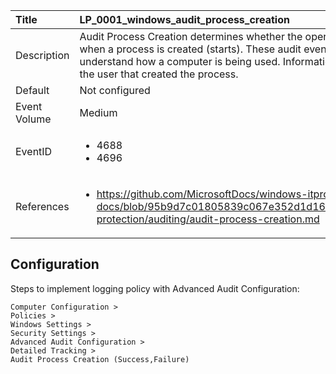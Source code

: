 | Title          | LP_0001_windows_audit_process_creation       |
|:---------------|:------------------|
| Description    | Audit Process Creation determines whether the operating  system generates audit events when a process is created (starts).  These audit events can help you track user activity and understand  how a computer is being used. Information includes the name of the  program or the user that created the process. |
| Default        | Not configured     |
| Event Volume   | Medium     |
| EventID        | <ul><li>4688</li><li>4696</li></ul> |
| References     | <ul><li>https://github.com/MicrosoftDocs/windows-itpro-docs/blob/95b9d7c01805839c067e352d1d16702604b15f11/windows/security/threat-protection/auditing/audit-process-creation.md</li></ul> |



## Configuration

Steps to implement logging policy with Advanced Audit Configuration:
```
Computer Configuration >
Policies >
Windows Settings >
Security Settings >
Advanced Audit Configuration >
Detailed Tracking >
Audit Process Creation (Success,Failure)
```


